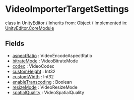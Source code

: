 # VideoImporterTargetSettings
class in UnityEditor
 / Inherits from: <a href="https://docs.unity3d.com/6000.2/Documentation/ScriptReference/Object.html">Object</a> / Implemented in: <a href="https://docs.unity3d.com/6000.2/Documentation/ScriptReference/UnityEditor.CoreModule.html">UnityEditor.CoreModule</a>

## Fields
- <a href="https://docs.unity3d.com/6000.2/Documentation/ScriptReference/VideoImporterTargetSettings-aspectRatio.html">aspectRatio</a> : VideoEncodeAspectRatio
- <a href="https://docs.unity3d.com/6000.2/Documentation/ScriptReference/VideoImporterTargetSettings-bitrateMode.html">bitrateMode</a> : VideoBitrateMode
- <a href="https://docs.unity3d.com/6000.2/Documentation/ScriptReference/VideoImporterTargetSettings-codec.html">codec</a> : VideoCodec
- <a href="https://docs.unity3d.com/6000.2/Documentation/ScriptReference/VideoImporterTargetSettings-customHeight.html">customHeight</a> : Int32
- <a href="https://docs.unity3d.com/6000.2/Documentation/ScriptReference/VideoImporterTargetSettings-customWidth.html">customWidth</a> : Int32
- <a href="https://docs.unity3d.com/6000.2/Documentation/ScriptReference/VideoImporterTargetSettings-enableTranscoding.html">enableTranscoding</a> : Boolean
- <a href="https://docs.unity3d.com/6000.2/Documentation/ScriptReference/VideoImporterTargetSettings-resizeMode.html">resizeMode</a> : VideoResizeMode
- <a href="https://docs.unity3d.com/6000.2/Documentation/ScriptReference/VideoImporterTargetSettings-spatialQuality.html">spatialQuality</a> : VideoSpatialQuality
